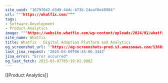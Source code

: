 ```yaml
---
site_uuid: "1679f042-d3d9-44dc-b73b-24eaf0e48984"
url: ""'https://whatfix.com/'""
tags:
- Software-Development
- Product-Analytics
image: ""'https://website.whatfix.com/wp-content/uploads/2024/01/whatfix.png'""
site_name: Whatfix
title: Whatfix - Digital Adoption Platform and Analytics
og_screenshot_url: ""https://og-screenshots-prod.s3.amazonaws.com/1366x768/80/false/fb669194189cb4fca94ae54b36eb199b3333ff444116ef1613a68a90532efc3a.jpeg""
last_jina_request: '2025-03-09T06:45:06.344Z'
jina_error: "Error occurred"
og_last_fetch: 2025-03-07T05:19:02.900Z
---
```

[[Product Analytics]]
